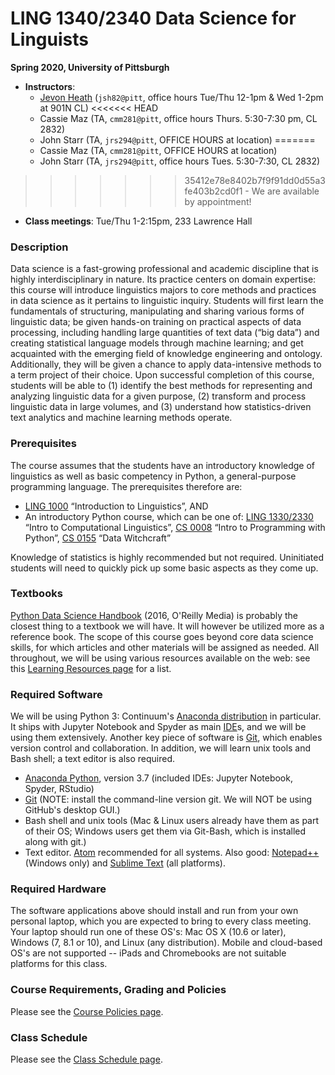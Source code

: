 # LING 1340/2340 Data Science for Linguists
**Spring 2020, University of Pittsburgh**


- **Instructors**:
	- [Jevon Heath](https://www.linguistics.pitt.edu/people/jevon-heath) (`jsh82@pitt`, office hours Tue/Thu 12-1pm & Wed 1-2pm at 901N CL)
<<<<<<< HEAD
	- Cassie Maz (TA, `cmm281@pitt`, office hours Thurs. 5:30-7:30 pm, CL 2832)
	- John Starr (TA, `jrs294@pitt`, OFFICE HOURS at location)
=======
	- Cassie Maz (TA, `cmm281@pitt`, OFFICE HOURS at location)
	- John Starr (TA, `jrs294@pitt`, office hours Tues. 5:30-7:30, 
CL 2832)
>>>>>>> 35412e78e8402b7f9f91dd0d55a3fe403b2cd0f1
	- We are available by appointment!

- **Class meetings**: Tue/Thu 1-2:15pm, 233 Lawrence Hall


### Description

Data science is a fast-growing professional and academic discipline that is highly interdisciplinary in nature. Its practice centers on domain expertise: this course will introduce linguistics majors to core methods and practices in data science as it pertains to linguistic inquiry. Students will first learn the fundamentals of structuring, manipulating and sharing various forms of linguistic data; be given hands-on training on practical aspects of data processing, including handling large quantities of text data (“big data”) and creating statistical language models through machine learning; and get acquainted with the emerging field of knowledge engineering and ontology. Additionally, they will be given a chance to apply data-intensive methods to a term project of their choice. Upon successful completion of this course, students will be able to (1) identify the best methods for representing and analyzing linguistic data for a given purpose, (2) transform and process linguistic data in large volumes, and (3) understand how statistics-driven text analytics and machine learning methods operate.

### Prerequisites

The course assumes that the students have an introductory knowledge of linguistics as well as basic competency in Python, a general-purpose programming language. The prerequisites therefore are:

- [LING 1000](https://www.linguistics.pitt.edu/undergraduate/courses#ling1000) “Introduction to Linguistics”, AND
- An introductory Python course, which can be one of: [LING 1330/2330](http://www.pitt.edu/~naraehan/ling1330/index.html) “Intro to Computational Linguistics”, [CS 0008](http://courses.sci.pitt.edu/courses/CS-8) “Intro to Programming with Python”, [CS 0155](http://db.cs.pitt.edu/group/teaching/data-witchcraft) “Data Witchcraft”

Knowledge of statistics is highly recommended but not required. Uninitiated students will need to quickly pick up some basic aspects as they come up.


### Textbooks

[Python Data Science Handbook](https://jakevdp.github.io/PythonDataScienceHandbook/index.html) (2016, O'Reilly Media) is probably the closest thing to a textbook we will have. It will however be utilized more as a reference book. The scope of this course goes beyond core data science skills, for which articles and other materials will be assigned as needed. All throughout, we will be using various resources available on the web: see this [Learning Resources page](https://github.com/Data-Science-for-Linguists-2020/Home/blob/master/resources.md) for a list.

### Required Software

We will be using Python 3: Continuum's [Anaconda distribution](https://www.anaconda.com/download/) in particular. It ships with Jupyter Notebook and Spyder as main [IDE](https://en.wikipedia.org/wiki/Integrated_development_environment)s, and we will be using them extensively. Another key piece of software is [Git](https://git-scm.com/), which enables version control and collaboration. In addition, we will learn unix tools and Bash shell; a text editor is also required.

- [Anaconda Python](https://www.anaconda.com/download/), version 3.7 (included IDEs: Jupyter Notebook, Spyder, RStudio)
- [Git](https://git-scm.com/) (NOTE: install the command-line version git. We will NOT be using GitHub's desktop GUI.)
- Bash shell and unix tools (Mac & Linux users already have them as part of their OS; Windows users get them via Git-Bash, which is installed along with git.)
- Text editor. [Atom](https://atom.io/) recommended for all systems. Also good: [Notepad++](https://notepad-plus-plus.org/) (Windows only) and [Sublime Text](https://www.sublimetext.com/) (all platforms).

### Required Hardware

The software applications above should install and run from your own personal laptop, which you are expected to bring to every class meeting. Your laptop should run one of these OS's: Mac OS X (10.6 or later), Windows (7, 8.1 or 10), and Linux (any distribution). Mobile and cloud-based OS's are not supported -- iPads and Chromebooks are not suitable platforms for this class.

### Course Requirements, Grading and Policies
Please see the [Course Policies page](https://github.com/Data-Science-for-Linguists-2020/Home/blob/master/policies.md).

### Class Schedule
Please see the [Class Schedule page](https://github.com/Data-Science-for-Linguists-2020/Home/blob/master/schedule.md).
